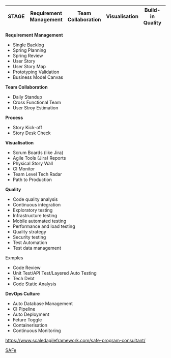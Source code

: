 | STAGE | Requirement Management | Team Collaboration | Visualisation | Build-in Quality | DevOps | 
|------|------|-----|------|-----|----|



**Requirement Management**

 - Single Backlog
 - Spring Planning
 - Spring Review
 - User Story
 - User Story Map 
 - Prototyping Validation
 - Business Model Canvas

**Team Collaboration**

 - Daily Standup
 - Cross Functional Team
 - User Stroy Estimation

**Process**

 - Story Kick-off
 - Story Desk Check

**Visualisation**

 - Scrum Boards (like Jira)
 - Agile Tools (Jira) Reports
 - Physical Story Wall
 - CI Monitor
 - Team Level Tech Radar
 - Path to Production

**Quality**

 - Code quality analysis
 - Continuous integration
 - Exploratory testing
 - Infrastructure testing
 - Mobile automated testing
 - Performance and load testing
 - Quality strategy
 - Security testing
 - Test Automation
 - Test data management

Exmples

 - Code Review
 - Unit Test/API Test/Layered Auto Testing
 - Tech Debt
 - Code Static Analysis

**DevOps Culture**

 - Auto Database Management
 - CI Pipeline
 - Auto Deployment
 - Feture Toggle
 - Containerisation
 - Continuous Monitoring



https://www.scaledagileframework.com/safe-program-consultant/

[SAFe](https://www.scaledagileframework.com/)

